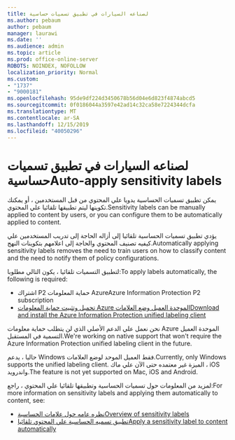 ```yaml
---
title: لصناعه السيارات في تطبيق تسميات حساسية
ms.author: pebaum
author: pebaum
manager: laurawi
ms.date: ''
ms.audience: admin
ms.topic: article
ms.prod: office-online-server
ROBOTS: NOINDEX, NOFOLLOW
localization_priority: Normal
ms.custom:
- "1737"
- "9000181"
ms.openlocfilehash: 95de9df224d3450678b56d04e6d823f4874abcd5
ms.sourcegitcommit: 0f0186044a3597e42ad14c32ca58e7224344dcfa
ms.translationtype: MT
ms.contentlocale: ar-SA
ms.lasthandoff: 12/15/2019
ms.locfileid: "40050296"
---
```

# <a name="auto-apply-sensitivity-labels"></a><span data-ttu-id="d7d57-102">لصناعه السيارات في تطبيق تسميات حساسية</span><span class="sxs-lookup"><span data-stu-id="d7d57-102">Auto-apply sensitivity labels</span></span>

<span data-ttu-id="d7d57-103">يمكن تطبيق تسميات الحساسية يدويا علي المحتوي من قبل المستخدمين ، أو يمكنك تكوينها ليتم تطبيقها تلقائيا علي المحتوي.</span><span class="sxs-lookup"><span data-stu-id="d7d57-103">Sensitivity labels can be manually applied to content by users, or you can configure them to be automatically applied to content.</span></span>

<span data-ttu-id="d7d57-104">يؤدي تطبيق تسميات الحساسية تلقائيا إلى أزاله الحاجة إلى تدريب المستخدمين علي كيفيه تصنيف المحتوي والحاجة إلى اعلامهم بتكوينات النهج.</span><span class="sxs-lookup"><span data-stu-id="d7d57-104">Automatically applying sensitivity labels removes the need to train users on how to classify content and the need to notify them of policy configurations.</span></span>

<span data-ttu-id="d7d57-105">لتطبيق التسميات تلقائيا ، يكون التالي مطلوبا:</span><span class="sxs-lookup"><span data-stu-id="d7d57-105">To apply labels automatically, the following is required:</span></span>

- <span data-ttu-id="d7d57-106">اشتراك P2 حماية المعلومات Azure</span><span class="sxs-lookup"><span data-stu-id="d7d57-106">Azure Information Protection P2 subscription</span></span>
- [<span data-ttu-id="d7d57-107">تحميل وتثبيت حماية المعلومات Azure الموحدة العميل وضع العلامات</span><span class="sxs-lookup"><span data-stu-id="d7d57-107">Download and install the Azure Information Protection unified labeling client</span></span>](https://docs.microsoft.com/azure/information-protection/rms-client/install-unifiedlabelingclient-app)

<span data-ttu-id="d7d57-108">نحن نعمل علي الدعم الأصلي الذي لن يتطلب حماية معلومات Azure الموحدة العميل التسمية في المستقبل.</span><span class="sxs-lookup"><span data-stu-id="d7d57-108">We're working on native support that won't require the Azure Information Protection unified labeling client in the future.</span></span>

<span data-ttu-id="d7d57-109">حاليا ، يدعم Windows فقط العميل الموحد لوضع العلامات.</span><span class="sxs-lookup"><span data-stu-id="d7d57-109">Currently, only Windows supports the unified labeling client.</span></span>  <span data-ttu-id="d7d57-110">الميزة غير معتمده حتى الآن علي ماك ، iOS واندرويد.</span><span class="sxs-lookup"><span data-stu-id="d7d57-110">The feature is not yet supported on Mac, iOS and Android.</span></span>

<span data-ttu-id="d7d57-111">لمزيد من المعلومات حول تسميات الحساسية وتطبيقها تلقائيا علي المحتوي ، راجع:</span><span class="sxs-lookup"><span data-stu-id="d7d57-111">For more information on sensitivity labels and applying them automatically to content,  see:</span></span>

- [<span data-ttu-id="d7d57-112">نظره عامه حول علامات الحساسية</span><span class="sxs-lookup"><span data-stu-id="d7d57-112">Overview of sensitivity labels</span></span>](https://docs.microsoft.com/office365/securitycompliance/sensitivity-labels)
- [<span data-ttu-id="d7d57-113">تطبيق تسميه الحساسية علي المحتوي تلقائيا</span><span class="sxs-lookup"><span data-stu-id="d7d57-113">Apply a sensitivity label to content automatically</span></span>](https://docs.microsoft.com/office365/securitycompliance/apply_sensitivity_label_automatically)